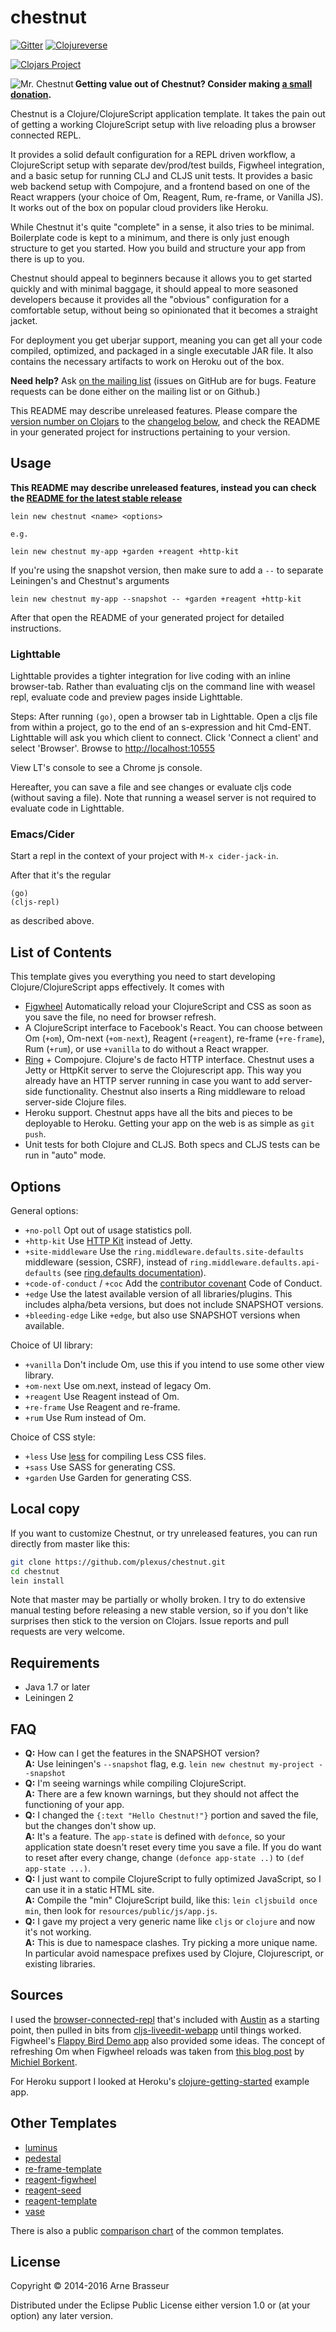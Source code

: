 # chestnut

[![Gitter](https://badges.gitter.im/Join%20Chat.svg)](https://gitter.im/plexus/chestnut?utm_source=badge&utm_medium=badge&utm_campaign=pr-badge&utm_content=badge)
[![Clojureverse](https://rawgit.com/clojureverse/clojureverse-assets/master/clojureverse-org-green.svg)](http://clojureverse.org/c/chestnut)

[![Clojars Project](http://clojars.org/chestnut/lein-template/latest-version.svg)](http://clojars.org/chestnut/lein-template)

<img align="left" alt="Mr. Chestnut" src="resources/chestnut.png">


**Getting value out of Chestnut? Consider making [a small donation](https://patreon.com/plexus).**

Chestnut is a Clojure/ClojureScript application template. It takes the pain out
of getting a working ClojureScript setup with live reloading plus a browser
connected REPL.

It provides a solid default configuration for a REPL driven workflow, a
ClojureScript setup with separate dev/prod/test builds, Figwheel integration,
and a basic setup for running CLJ and CLJS unit tests. It provides a basic web
backend setup with Compojure, and a frontend based on one of the React wrappers
(your choice of Om, Reagent, Rum, re-frame, or Vanilla JS). It works out of the
box on popular cloud providers like Heroku.

While Chestnut it's quite "complete" in a sense, it also tries to be minimal.
Boilerplate code is kept to a minimum, and there is only just enough structure
to get you started. How you build and structure your app from there is up to
you.

Chestnut should appeal to beginners because it allows you to get started quickly
and with minimal baggage, it should appeal to more seasoned developers because
it provides all the "obvious" configuration for a comfortable setup, without
being so opinionated that it becomes a straight jacket.

For deployment you get uberjar support, meaning you can get all your code
compiled, optimized, and packaged in a single executable JAR file. It also
contains the necessary artifacts to work on Heroku out of the box.

**Need help?** Ask [on the mailing list](http://clojureverse.org/c/chestnut)
(issues on GitHub are for bugs. Feature requests can be done either on the
mailing list or on Github.)

This README may describe unreleased features. Please compare the
[version number on Clojars](https://clojars.org/chestnut/lein-template) to the
[changelog below](https://github.com/plexus/chestnut/blob/master/README.md#changelog),
and check the README in your generated project for instructions pertaining to
your version.

## Usage

**This README may describe unreleased features, instead you can check the [README for the latest stable release](https://github.com/plexus/chestnut/tree/v0.15.1/README.md)**

```
lein new chestnut <name> <options>

e.g.

lein new chestnut my-app +garden +reagent +http-kit
```

If you're using the snapshot version, then make sure to add a `--` to separate Leiningen's and Chestnut's arguments

```
lein new chestnut my-app --snapshot -- +garden +reagent +http-kit
```

After that open the README of your generated project for detailed instructions.

### Lighttable

Lighttable provides a tighter integration for live coding with an inline
browser-tab. Rather than evaluating cljs on the command line with weasel repl,
evaluate code and preview pages inside Lighttable.

Steps: After running `(go)`, open a browser tab in Lighttable. Open a cljs file
from within a project, go to the end of an s-expression and hit Cmd-ENT.
Lighttable will ask you which client to connect. Click 'Connect a client' and
select 'Browser'. Browse to [http://localhost:10555](http://localhost:10555)

View LT's console to see a Chrome js console.

Hereafter, you can save a file and see changes or evaluate cljs code (without
saving a file). Note that running a weasel server is not required to evaluate
code in Lighttable.

### Emacs/Cider

Start a repl in the context of your project with `M-x cider-jack-in`.

After that it's the regular

```
(go)
(cljs-repl)
```

as described above.

## List of Contents

This template gives you everything you need to start developing
Clojure/ClojureScript apps effectively. It comes with

* [Figwheel](https://github.com/bhauman/lein-figwheel) Automatically reload your
  ClojureScript and CSS as soon as you save the file, no need for browser
  refresh.
* A ClojureScript interface to Facebook's React. You can choose between Om
  (`+om`), Om-next (`+om-next`), Reagent (`+reagent`), re-frame (`+re-frame`),
  Rum (`+rum`), or use `+vanilla` to do without a React wrapper.
* [Ring](https://github.com/ring-clojure/ring) + Compojure. Clojure's de facto
  HTTP interface. Chestnut uses a Jetty or HttpKit server to serve the
  Clojurescript app. This way you already have an HTTP server running in case
  you want to add server-side functionality. Chestnut also inserts a Ring
  middleware to reload server-side Clojure files.
* Heroku support. Chestnut apps have all the bits and pieces to be deployable to
  Heroku. Getting your app on the web is as simple as `git push`.
* Unit tests for both Clojure and CLJS. Both specs and CLJS tests can be run in
  "auto" mode.

## Options

General options:

- `+no-poll` Opt out of usage statistics poll.
- `+http-kit` Use [HTTP Kit](http://http-kit.org/server.html) instead of Jetty.
- `+site-middleware` Use the `ring.middleware.defaults.site-defaults` middleware (session, CSRF), instead of `ring.middleware.defaults.api-defaults` (see
  [ring.defaults documentation](https://github.com/ring-clojure/ring-defaults)).
- `+code-of-conduct` / `+coc` Add the [contributor covenant](http://contributor-covenant.org/) Code of Conduct.
- `+edge` Use the latest available version of all libraries/plugins. This includes alpha/beta versions, but does not include SNAPSHOT versions.
- `+bleeding-edge` Like `+edge`, but also use SNAPSHOT versions when available.

Choice of UI library:

- `+vanilla` Don't include Om, use this if you intend to use some other view library.
- `+om-next` Use om.next, instead of legacy Om.
- `+reagent` Use Reagent instead of Om.
- `+re-frame` Use Reagent and re-frame.
- `+rum` Use Rum instead of Om.

Choice of CSS style:

- `+less` Use [less](https://github.com/montoux/lein-less) for compiling Less CSS files.
- `+sass` Use SASS for generating CSS.
- `+garden` Use Garden for generating CSS.

## Local copy

If you want to customize Chestnut, or try unreleased features, you can
run directly from master like this:

``` sh
git clone https://github.com/plexus/chestnut.git
cd chestnut
lein install
```

Note that master may be partially or wholly broken. I try to do
extensive manual testing before releasing a new stable version, so if
you don't like surprises then stick to the version on Clojars. Issue
reports and pull requests are very welcome.

## Requirements

* Java 1.7 or later
* Leiningen 2

## FAQ

* **Q:** How can I get the features in the SNAPSHOT version? <br>
  **A:** Use leiningen's `--snapshot` flag, e.g. `lein new chestnut
         my-project --snapshot`
* **Q:** I'm seeing warnings while compiling ClojureScript. <br>
  **A:** There are a few known warnings, but they should not affect the
         functioning of your app.
* **Q:** I changed the `{:text "Hello Chestnut!"}` portion and saved
         the file, but the changes don't show up. <br>
  **A:** It's a feature. The `app-state` is defined with `defonce`, so your
         application state doesn't reset every time you save a file. If you do
         want to reset after every change, change `(defonce app-state ..)` to
         `(def app-state ...)`.
* **Q:** I just want to compile ClojureScript to fully optimized JavaScript, so
         I can use it in a static HTML site. <br>
  **A:** Compile the "min" ClojureScript build, like this: `lein cljsbuild once min`, then look
         for `resources/public/js/app.js`.
* **Q:** I gave my project a very generic name like `cljs` or `clojure` and now
         it's not working. <br>
  **A:** This is due to namespace clashes. Try picking
         a more unique name. In particular avoid namespace prefixes used by
         Clojure, Clojurescript, or existing libraries.

## Sources

I used the
[browser-connected-repl](https://github.com/cemerick/austin/tree/master/browser-connected-repl-sample)
that's included with [Austin](https://github.com/cemerick/austin) as a
starting point, then pulled in bits from
[cljs-liveedit-webapp](https://github.com/ejlo/cljs-liveedit-webapp)
until things worked. Figwheel's
[Flappy Bird Demo app](https://github.com/bhauman/flappy-bird-demo)
also provided some ideas. The concept of refreshing Om when Figwheel
reloads was taken from
[this blog post](http://blog.michielborkent.nl/blog/2014/09/25/figwheel-keep-Om-turning/)
by [Michiel Borkent](https://github.com/borkdude).

For Heroku support I looked at Heroku's
[clojure-getting-started](https://github.com/heroku/clojure-getting-started)
example app.


## Other Templates

* [luminus](https://github.com/luminus-framework/luminus-template)
* [pedestal](https://github.com/pedestal/pedestal)
* [re-frame-template](https://github.com/Day8/re-frame-template)
* [reagent-figwheel](https://github.com/gadfly361/reagent-figwheel)
* [reagent-seed](https://github.com/gadfly361/reagent-seed)
* [reagent-template](https://github.com/reagent-project/reagent-template)
* [vase](https://github.com/cognitect-labs/vase)


There is also a public [comparison chart](https://goo.gl/ZZH8fm) of the common templates.


## License

Copyright © 2014-2016 Arne Brasseur

Distributed under the Eclipse Public License either version 1.0 or (at
your option) any later version.
